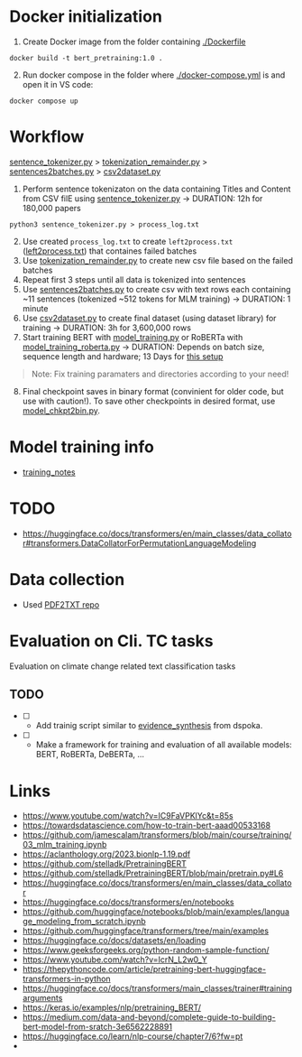 # Docker initialization
1. Create Docker image from the folder containing [./Dockerfile](Dockerfile)
``` shell
docker build -t bert_pretraining:1.0 . 
```

2. Run docker compose in the folder where [./docker-compose.yml](docker-compose.yml) is and open it in VS code:
``` shell
docker compose up
```

# Workflow
[sentence_tokenizer.py](./PRETRAINING/sentence_tokenizer.py) > [tokenization_remainder.py](./PRETRAINING/tokenization_remainder.py) > [sentences2batches.py](./PRETRAINING/sentences2batches.py) > [csv2dataset.py](./PRETRAINING/csv2dataset.py) 
1. Perform sentence tokenizaton on the data containing Titles and Content from CSV filE using [sentence_tokenizer.py](./PRETRAINING/sentence_tokenizer.py) -> DURATION: 12h for 180,000 papers
``` shell
python3 sentence_tokenizer.py > process_log.txt
```
2. Use created `process_log.txt` to create `left2process.txt` ([left2process.txt](.PRETRAINING/left2process.txt)) that containes failed batches
3. Use [tokenization_remainder.py](./PRETRAINING/tokenization_remainder.py) to create new csv file based on the failed batches
4. Repeat first 3 steps until all data is tokenized into sentences
5. Use [sentences2batches.py](./PRETRAINING/sentences2batches.py) to create csv with text rows each containing ~11 sentences (tokenized ~512 tokens for MLM training) -> DURATION: 1 minute
6. Use [csv2dataset.py](./PRETRAINING/csv2dataset.py) to create final dataset (using dataset library) for training -> DURATION: 3h for 3,600,000 rows
7. Start training BERT with [model_training.py](./PRETRAINING/model_training.py) or RoBERTa with [model_training_roberta.py](./PRETRAINING/model_training_roberta.py) -> DURATION: Depends on batch size, sequence length and hardware; 13 Days for [this setup](./PRETRAINING/training_notes.md#allenai__scibert_scivocab_uncased_ED4RE_MSL512_ASL50_S3592675_24)
> Note: Fix training paramaters and directories according to your need!
8. Final checkpoint saves in binary format (convinient for older code, but use with caution!). To save other checkpoints in desired format, use [model_chkpt2bin.py](PRETRAINING/model_chkpt2bin.py).

# Model training info
- [training_notes](./PRETRAINING/training_notes.md)

# TODO
- https://huggingface.co/docs/transformers/en/main_classes/data_collator#transformers.DataCollatorForPermutationLanguageModeling

# Data collection
- Used [PDF2TXT repo](https://github.com/P0L3/PDF2TXT)

# Evaluation on Cli. TC tasks
Evaluation on climate change related text classification tasks

## TODO 
- [ ] - Add trainig script similar to [evidence_synthesis](https://github.com/dspoka/ccai-nlp-tutorial-2023/blob/main/1_evidence_synthesis.ipynb) from dspoka.
- [ ] - Make a framework for training and evaluation of all available models: BERT, RoBERTa, DeBERTa, ...

# Links
- https://www.youtube.com/watch?v=IC9FaVPKlYc&t=85s
- https://towardsdatascience.com/how-to-train-bert-aaad00533168
- https://github.com/jamescalam/transformers/blob/main/course/training/03_mlm_training.ipynb
- https://aclanthology.org/2023.bionlp-1.19.pdf
- https://github.com/stelladk/PretrainingBERT
- https://github.com/stelladk/PretrainingBERT/blob/main/pretrain.py#L6
- https://huggingface.co/docs/transformers/en/main_classes/data_collator
- https://huggingface.co/docs/transformers/en/notebooks
- https://github.com/huggingface/notebooks/blob/main/examples/language_modeling_from_scratch.ipynb
- https://github.com/huggingface/transformers/tree/main/examples
- https://huggingface.co/docs/datasets/en/loading
- https://www.geeksforgeeks.org/python-random-sample-function/
- https://www.youtube.com/watch?v=IcrN_L2w0_Y
- https://thepythoncode.com/article/pretraining-bert-huggingface-transformers-in-python
- https://huggingface.co/docs/transformers/main_classes/trainer#trainingarguments
- https://keras.io/examples/nlp/pretraining_BERT/
- https://medium.com/data-and-beyond/complete-guide-to-building-bert-model-from-sratch-3e6562228891
- https://huggingface.co/learn/nlp-course/chapter7/6?fw=pt
- 
